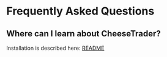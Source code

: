 # Frequently Asked Questions

## Where can I learn about CheeseTrader?

Installation is described here: [README](https://github.com/cheesetrader/cheesetrader/blob/main/README.md)